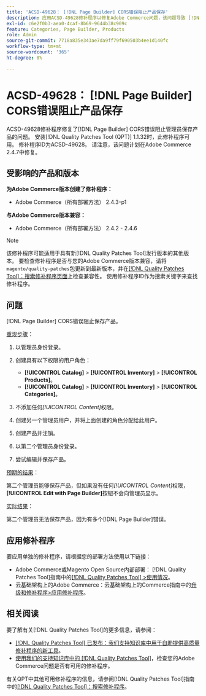 ```yaml
---
title: 'ACSD-49628： [!DNL Page Builder] CORS错误阻止产品保存'
description: 应用ACSD-49628修补程序以修复Adobe Commerce问题，该问题导致 [!DNL Page Builder] CORS错误阻止产品保存。
exl-id: c6e2f0b3-aea0-4caf-8b69-9644b38c909c
feature: Categories, Page Builder, Products
role: Admin
source-git-commit: 7718a835e343ae7da9ff79f690503b4ee1d140fc
workflow-type: tm+mt
source-wordcount: '365'
ht-degree: 0%

---
```


# ACSD-49628： [!DNL Page Builder] CORS错误阻止产品保存

ACSD-49628修补程序修复了[!DNL Page Builder] CORS错误阻止管理员保存产品的问题。 安装[!DNL Quality Patches Tool (QPT)] 1.1.32时，此修补程序可用。 修补程序ID为ACSD-49628。 请注意，该问题计划在Adobe Commerce 2.4.7中修复。

## 受影响的产品和版本

**为Adobe Commerce版本创建了修补程序：**

* Adobe Commerce（所有部署方法） 2.4.3-p1

**与Adobe Commerce版本兼容：**

* Adobe Commerce（所有部署方法） 2.4.2 - 2.4.6

>[!NOTE]
>
>该修补程序可能适用于具有新[!DNL Quality Patches Tool]发行版本的其他版本。 要检查修补程序是否与您的Adobe Commerce版本兼容，请将`magento/quality-patches`包更新到最新版本，并在[[!DNL Quality Patches Tool]：搜索修补程序页面](https://experienceleague.adobe.com/tools/commerce-quality-patches/index.html)上检查兼容性。 使用修补程序ID作为搜索关键字来查找修补程序。

## 问题

[!DNL Page Builder] CORS错误阻止保存产品。

<u>重现步骤</u>：

1. 以管理员身份登录。
1. 创建具有以下权限的用户角色：

   * **[!UICONTROL Catalog]** > **[!UICONTROL Inventory]** > **[!UICONTROL Products]**。
   * **[!UICONTROL Catalog]** > **[!UICONTROL Inventory]** > **[!UICONTROL Categories]**。

1. 不添加任何&#x200B;*[!UICONTROL Content]*&#x200B;权限。
1. 创建另一个管理员用户，并将上面创建的角色分配给此用户。
1. 创建产品并注销。
1. 以第二个管理员身份登录。
1. 尝试编辑并保存产品。

<u>预期的结果</u>：

第二个管理员能够保存产品，但如果没有任何&#x200B;*[!UICONTROL Content]*&#x200B;权限，**[!UICONTROL Edit with Page Builder]**&#x200B;按钮不会向管理员显示。

<u>实际结果</u>：

第二个管理员无法保存产品，因为有多个[!DNL Page Builder]错误。

## 应用修补程序

要应用单独的修补程序，请根据您的部署方法使用以下链接：

* Adobe Commerce或Magento Open Source内部部署： [!DNL Quality Patches Tool]指南中的[[!DNL Quality Patches Tool] >使用情况](https://experienceleague.adobe.com/docs/commerce-operations/tools/quality-patches-tool/usage.html)。
* 云基础架构上的Adobe Commerce：云基础架构上的Commerce指南中的[升级和修补程序>应用修补程序](https://experienceleague.adobe.com/docs/commerce-cloud-service/user-guide/develop/upgrade/apply-patches.html)。

## 相关阅读

要了解有关[!DNL Quality Patches Tool]的更多信息，请参阅：

* [[!DNL Quality Patches Tool] 已发布：我们支持知识库中用于自助提供高质量修补程序的新工具](/help/announcements/adobe-commerce-announcements/magento-quality-patches-released-new-tool-to-self-serve-quality-patches.md)。
* [使用我们的支持知识库中的 [!DNL Quality Patches Tool]](/help/support-tools/patches-available-in-qpt-tool/check-patch-for-magento-issue-with-magento-quality-patches.md)，检查您的Adobe Commerce问题是否有可用的修补程序。

有关QPT中其他可用修补程序的信息，请参阅[!DNL Quality Patches Tool]指南中的[[!DNL Quality Patches Tool]：搜索修补程序](https://experienceleague.adobe.com/tools/commerce-quality-patches/index.html)。
